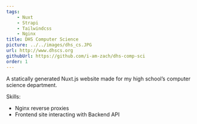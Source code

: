 ```yaml
---
tags:
    - Nuxt
    - Strapi
    - Tailwindcss
    - Nginx
title: DHS Computer Science
picture: ../../images/dhs_cs.JPG
url: http://www.dhscs.org
githubUrl: https://github.com/i-am-zach/dhs-comp-sci
order: 1
---
```

A statically generated Nuxt.js website made for my high school’s computer science department.

Skills:
*  Nginx reverse proxies
*  Frontend site interacting with Backend API